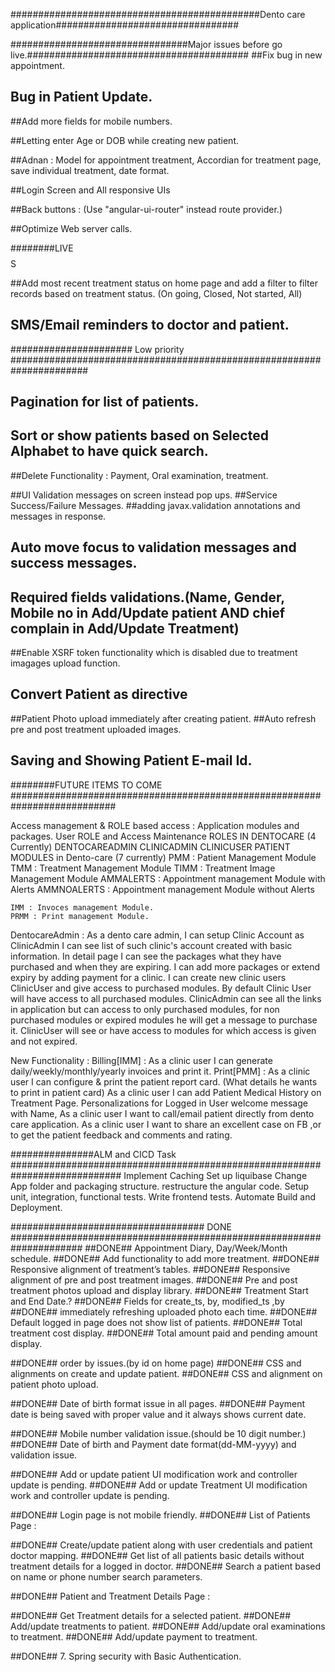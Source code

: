 
#############################################Dento care application#################################

################################Major issues before go live.########################################
##Fix bug in new appointment.
## Bug in Patient Update.

##Add more fields for mobile numbers.

##Letting enter Age or DOB while creating new patient.

##Adnan : Model for appointment treatment, Accordian for treatment page, save individual treatment, date format.

##Login Screen and All responsive UIs

##Back buttons : (Use "angular-ui-router" instead route provider.)

##Optimize Web server calls.

########LIVE$$$$$$$$$$$$$$$$S

##Add most recent treatment status on home page and add a filter to filter records based on treatment status.
(On going, Closed, Not started, All)

## SMS/Email reminders to doctor and patient.

###################### Low priority ######################################################################

## Pagination for list of patients.
## Sort or show patients based on Selected Alphabet to have quick search.

##Delete Functionality : Payment, Oral examination, treatment.

##UI Validation messages on screen instead pop ups.
##Service Success/Failure Messages.
##adding javax.validation annotations and messages in response.
## Auto move focus to validation messages and success messages.
## Required fields validations.(Name, Gender, Mobile no in Add/Update patient AND chief complain in Add/Update Treatment)

##Enable XSRF token functionality which is disabled due to treatment imagages upload function.

## Convert Patient as directive
##Patient Photo upload immediately after creating patient.
##Auto refresh pre and post treatment uploaded images.

## Saving and Showing Patient E-mail Id.

########FUTURE ITEMS TO COME ###########################################################################

Access management & ROLE based access : Application modules and packages.
User ROLE and Access Maintenance
ROLES IN DENTOCARE (4 Currently)
    DENTOCAREADMIN
    CLINICADMIN
    CLINICUSER
    PATIENT
MODULES in Dento-care (7 currently)
    PMM : Patient Management Module
    TMM : Treatment Management Module
    TIMM : Treatment Image Management Module
    AMMALERTS : Appointment management Module with Alerts
    AMMNOALERTS : Appointment management Module without Alerts

    IMM : Invoces management Module.
    PRMM : Print management Module.

DentocareAdmin :
    As a dento care admin,
    I can setup Clinic Account as ClinicAdmin
    I can see list of such clinic's account created with basic information.
    In detail page I can see the packages what they have purchased and when they are expiring.
    I can add more packages or extend expiry by adding payment for a clinic.
    I can create new clinic users ClinicUser and give access to purchased modules.
    By default Clinic User will have access to all purchased modules.
    ClinicAdmin can see all the links in application but can access to only purchased modules, for non purchased modules
    or expired modules he will get a message to purchase it.
    ClinicUser will see or have access to modules for which access is given and not expired.


New Functionality :
Billing[IMM] : As a clinic user I can generate daily/weekly/monthly/yearly invoices and print it.
Print[PMM] : As a clinic user I can configure & print the patient report card. (What details he wants to print in patient card)
As a clinic user I can add Patient Medical History on Treatment Page.
Personalizations for Logged in User welcome message with Name,
As a clinic user I want to call/email patient directly from dento care application.
As a clinic user I want to share an excellent case on FB ,or to get the patient feedback and comments and rating.

###############ALM and CICD Task ############################################################################
Implement Caching
Set up liquibase
Change App folder and packaging structure.
restructure the angular code.
Setup unit, integration, functional tests.
Write frontend tests.
Automate Build and Deployment.

################################### DONE #####################################################################
##DONE## Appointment Diary, Day/Week/Month schedule.
##DONE## Add functionality to add more treatment.
##DONE## Responsive alignment of treatment’s tables.
##DONE## Responsive alignment of pre and post treatment images.
##DONE## Pre and post treatment photos upload and display library.
##DONE## Treatment Start and End Date.?
##DONE## Fields for create_ts, by, modified_ts ,by
##DONE## immediately refreshing uploaded photo each time.
##DONE## Default logged in page does not show list of patients.
##DONE## Total treatment cost display.
##DONE## Total amount paid and pending amount display.

##DONE## order by issues.(by id on home page)
##DONE## CSS and alignments on create and update patient.
##DONE## CSS and alignment on patient photo upload.

##DONE## Date of birth format issue in all pages.
##DONE## Payment date is being saved with proper value and it always shows current date.

##DONE## Mobile number validation issue.(should be 10 digit number.)
##DONE## Date of birth and Payment date format(dd-MM-yyyy) and validation issue.

##DONE## Add or update patient UI modification work and controller update is pending.
##DONE## Add or update Treatment UI modification work and controller update is pending.

##DONE## Login page is not mobile friendly.
##DONE## List of Patients Page :

##DONE## Create/update patient along with user credentials and patient doctor mapping.
##DONE## Get list of all patients basic details without treatment details for a logged in doctor.
##DONE## Search a patient based on name or phone number search parameters.


##DONE## Patient and Treatment Details Page :

##DONE## Get Treatment details for a selected patient.
##DONE## Add/update treatments to patient.
##DONE## Add/update oral examinations to treatment.
##DONE## Add/update payment to treatment.

##DONE## 7. Spring security with Basic Authentication.
